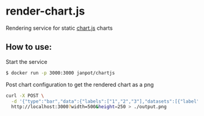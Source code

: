 # render-chart.js

Rendering service for static [chart.js](http://nnnick.github.io/Chart.js/docs-v2/) charts

## How to use:

Start the service

```sh
$ docker run -p 3000:3000 janpot/chartjs
```

Post chart configuration to get the rendered chart as a png

```sh
curl -X POST \
  -d '{"type":"bar","data":{"labels":["1","2","3"],"datasets":[{"label":"label","data":[1,20,11]}]}}' \
  http://localhost:3000?width=500&height=250 > ./output.png
```
